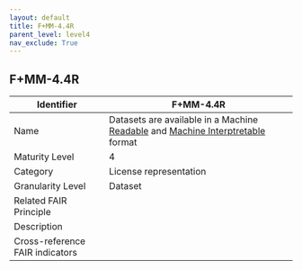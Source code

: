 ```yaml
---
layout: default
title: F+MM-4.4R
parent_level: level4
nav_exclude: True
---
```


## F+MM-4.4R

| Identifier | F+MM-4.4R |
| --------- | -----------|
| Name | Datasets are available in a Machine [Readable](https://fairplus.github.io/Data-Maturity/docs/Glossary/#machine-readable-format) and [Machine Interptretable](https://fairplus.github.io/Data-Maturity/docs/Glossary/#machine-interpretable-format) format |
| Maturity Level | 4 |
| Category | License representation |
| Granularity Level | Dataset |
| Related FAIR Principle | |
| Description | |
| Cross-reference FAIR indicators | |

